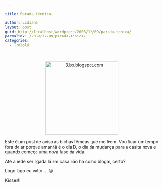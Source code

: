 ```yaml
---

title: Parada técnica…

author: Lidiane
layout: post
guid: http://localhost/wordpress/2008/12/09/parada-tcnica/
permalink: /2008/12/09/parada-tcnica/
categories:
  - Trololó
---
```

<p style="text-align: center;">
   <a href="http://www.trololodemulher.com.br/blog/wp-content/uploads/2009/03/mudanc3a7a1.jpg"><img class="aligncenter" style="display: block; float: none; margin-left: auto; margin-right: auto; border-width: 0;" title="3.bp.blogspot.com" src="http://www.trololodemulher.com.br/blog/wp-content/uploads/2009/03/mudanc3a7a1-thumb.jpg" border="0" alt="3.bp.blogspot.com" width="240" height="240" /></a>
</p>

Este é um post de aviso ás bichas fêmeas que me lêem. Vou ficar um tempo fora do ar porque amanhã é o dia D, o dia da mudança para a casita nova e quando começo uma nova fase da vida.

Até a rede ser ligada lá em casa não há como blogar, certo?

Logo logo eu volto&#8230;  😉

Kisses!!